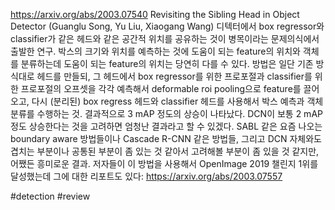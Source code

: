https://arxiv.org/abs/2003.07540
Revisiting the Sibling Head in Object Detector (Guanglu Song, Yu Liu, Xiaogang Wang)
디텍터에서 box regressor와 classifier가 같은 헤드와 같은 공간적 위치를 공유하는 것이 병목이라는 문제의식에서 출발한 연구. 박스의 크기와 위치를 예측하는 것에 도움이 되는 feature의 위치와 객체를 분류하는데 도움이 되는 feature의 위치는 당연히 다를 수 있다.
방법은 일단 기존 방식대로 헤드를 만들되, 그 헤드에서 box regressor를 위한 프로포절과 classifier를 위한 프로포절의 오프셋을 각각 예측해서 deformable roi pooling으로 feature를 끌어오고, 다시 (분리된) box regress 헤드와 classifier 헤드를 사용해서 박스 예측과 객체 분류를 수행하는 것.
결과적으로 3 mAP 정도의 상승이 나타났다. DCN이 보통 2 mAP 정도 상승한다는 것을 고려하면 엄청난 결과라고 할 수 있겠다.
SABL 같은 요즘 나오는 boundary aware 방법들이나 Cascade R-CNN 같은 방법들, 그리고 DCN 자체와도 겹치는 부분이나 공통된 부분이 좀 있는 것 같아서 고려해볼 부분이 좀 있을 것 같지만, 어쨌든 흥미로운 결과.
저자들이 이 방법을 사용해서 OpenImage 2019 챌린지 1위를 달성했는데 그에 대한 리포트도 있다: https://arxiv.org/abs/2003.07557

#detection #review 